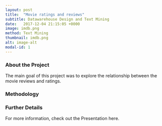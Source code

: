 ```yaml
---
layout: post
title:  "Movie ratings and reviews"
subtitle: Datawarehouse Design and Text Mining
date:   2017-12-04 21:15:05 +0000
image: imdb.png
method: Text Mining
thumbnail: imdb.png
alt: image-alt
modal-id: 1
---
```


###  About the Project
The main goal of this project was to explore the relationship between the movie reviews and ratings.

### Methodology


### Further Details
For more information, check out the Presentation here.
